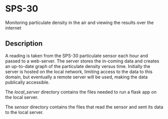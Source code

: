 # SPS-30
Monitoring particulate density in the air and viewing the results over the internet

## Description
A reading is taken from the SPS-30 particulate sensor each hour and passed to a web-server. The server stores the in-coming data and creates an up-to-date graph of the particulate density versus time. Initially the server is hosted on the local network, limiting access to the data to this domain, but eventually a remote server will be used, making the data publically accessible.

The *local_server* directory contains the files needed to run a flask app on the local server.

The *sensor* directory contains the files that read the sensor and sent its data to the local server.

